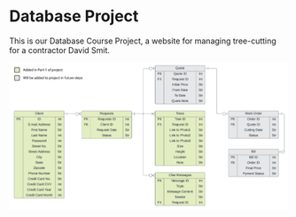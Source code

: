 # Database Project
This is our Database Course Project, a website for managing tree-cutting for a contractor
David Smit.


[![PDF Name](ERD.png)](ERD.pdf)

